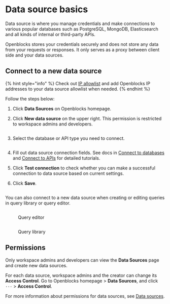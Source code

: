 # Data source basics

Data source is where you manage credentials and make connections to various popular databases such as PostgreSQL, MongoDB, Elasticsearch and all kinds of internal or third-party APIs.&#x20;

Openblocks stores your credentials securely and does not store any data from your requests or responses. It only serves as a proxy between client side and your data sources.

## Connect to a new data source

{% hint style="info" %}
Check out [IP allowlist](configure-ip-allowlists.md) and add Openblocks IP addresses to your data source allowlist when needed.
{% endhint %}

Follow the steps below:

1. Click **Data Sources** on Openblocks homepage.
2.  Click **New data source** on the upper right. This permission is restricted to workspace admins and developers.

    <figure><img src="../.gitbook/assets/image (12) (1).png" alt=""><figcaption></figcaption></figure>
3.  Select the database or API type you need to connect.&#x20;

    <figure><img src="../.gitbook/assets/data source basics-2.png" alt=""><figcaption></figcaption></figure>
4. Fill out data source connection fields. See docs in [Connect to databases](broken-reference) and [Connect to APIs](connect-to-databases/) for detailed tutorials.
5. Click **Test connection** to check whether you can make a successful connection to data source based on current settings.
6.  Click **Save**.

    <figure><img src="../.gitbook/assets/image (28).png" alt=""><figcaption></figcaption></figure>

You can also connect to a new data source when creating or editing queries in query library or query editor.

<figure><img src="../.gitbook/assets/image (37).png" alt=""><figcaption><p>Query editor</p></figcaption></figure>

<figure><img src="../.gitbook/assets/image (16).png" alt=""><figcaption><p>Query library</p></figcaption></figure>

## Permissions

Only workspace admins and developers can view the **Data Sources** page and create new data sources.

For each data source, workspace admins and the creator can change its **Access Control**. Go to Openblocks homepage > **Data Sources**, and click `···` > **Access Control**.

For more information about permissions for data sources, see [Data sources](../workspace-management/permissions-for-resources.md#data-sources).
